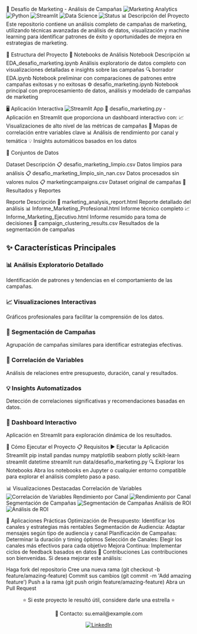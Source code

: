 🚀 Desafío de Marketing - Análisis de Campañas
<img alt="Marketing Analytics" src="https://img.shields.io/badge/Marketing-Analytics-ff6b6b">
<img alt="Python" src="https://img.shields.io/badge/Python-3.7+-4c71f2">
<img alt="Streamlit" src="https://img.shields.io/badge/Streamlit-App-ff4b4b">
<img alt="Data Science" src="https://img.shields.io/badge/Data Science-Project-41c7c7">
<img alt="Status" src="https://img.shields.io/badge/Status-Completed-success">
📊 Descripción del Proyecto
Este repositorio contiene un análisis completo de campañas de marketing, utilizando técnicas avanzadas de análisis de datos, visualización y machine learning para identificar patrones de éxito y oportunidades de mejora en estrategias de marketing.

📁 Estructura del Proyecto
📓 Notebooks de Análisis
Notebook	Descripción
📊 EDA_desafio_marketing.ipynb	Análisis exploratorio de datos completo con visualizaciones detalladas e insights sobre las campañas
🔍 borrador EDA.ipynb	Notebook preliminar con comparaciones de patrones entre campañas exitosas y no exitosas
⚙️ desafio_marketing.ipynb	Notebook principal con preprocesamiento de datos, análisis y modelado de campañas de marketing



🖥️ Aplicación Interactiva
<img alt="Streamlit App" src="https://img.shields.io/badge/Streamlit-Interactive Dashboard-FF4B4B?logo=streamlit&amp;logoColor=white">
🌟 desafio_marketing.py - Aplicación en Streamlit que proporciona un dashboard interactivo con:
📈 Visualizaciones de alto nivel de las métricas de campañas
🔄 Mapas de correlación entre variables clave
📊 Análisis de rendimiento por canal y temática
💡 Insights automáticos basados en los datos


📂 Conjuntos de Datos

Dataset	Descripción
📋 desafio_marketing_limpio.csv	Datos limpios para análisis
📋 desafio_marketing_limpio_sin_nan.csv	Datos procesados sin valores nulos
📋 marketingcampaigns.csv	Dataset original de campañas
📑 Resultados y Reportes

Reporte	Descripción
📝 marketing_analysis_report.html	Reporte detallado del análisis
📊 Informe_Marketing_Profesional.html	Informe técnico completo
📈 Informe_Marketing_Ejecutivo.html	Informe resumido para toma de decisiones
🔢 campaign_clustering_results.csv	Resultados de la segmentación de campañas

## ✨ Características Principales

### 📊 Análisis Exploratorio Detallado
Identificación de patrones y tendencias en el comportamiento de las campañas.

### 📈 Visualizaciones Interactivas
Gráficos profesionales para facilitar la comprensión de los datos.

### 🧩 Segmentación de Campañas
Agrupación de campañas similares para identificar estrategias efectivas.

### 🔄 Correlación de Variables
Análisis de relaciones entre presupuesto, duración, canal y resultados.

### 💡 Insights Automatizados
Detección de correlaciones significativas y recomendaciones basadas en datos.

### 📱 Dashboard Interactivo
Aplicación en Streamlit para exploración dinámica de los resultados.

🚀 Cómo Ejecutar el Proyecto
📋 Requisitos
▶️ Ejecutar la Aplicación Streamlit
pip install pandas numpy matplotlib seaborn plotly scikit-learn streamlit datetime
streamlit run data/desafio_marketing.py
🔍 Explorar los Notebooks
Abra los notebooks en Jupyter o cualquier entorno compatible para explorar el análisis completo paso a paso.

📊 Visualizaciones Destacadas
Correlación de Variables
<img alt="Correlación de Variables" src="https://via.placeholder.com/400x250?text=Correlación+de+Variables">
Rendimiento por Canal
<img alt="Rendimiento por Canal" src="https://via.placeholder.com/400x250?text=Rendimiento+por+Canal">
Segmentación de Campañas
<img alt="Segmentación de Campañas" src="https://via.placeholder.com/400x250?text=Segmentación+de+Campañas">
Análisis de ROI
<img alt="Análisis de ROI" src="https://via.placeholder.com/400x250?text=Análisis+de+ROI">

💼 Aplicaciones Prácticas
Optimización de Presupuesto: Identificar los canales y estrategias más rentables
Segmentación de Audiencia: Adaptar mensajes según tipo de audiencia y canal
Planificación de Campañas: Determinar la duración y timing óptimos
Selección de Canales: Elegir los canales más efectivos para cada objetivo
Mejora Continua: Implementar ciclos de feedback basados en datos
🤝 Contribuciones
Las contribuciones son bienvenidas. Si desea mejorar este análisis:

Haga fork del repositorio
Cree una nueva rama (git checkout -b feature/amazing-feature)
Commit sus cambios (git commit -m 'Add amazing feature')
Push a la rama (git push origin feature/amazing-feature)
Abra un Pull Request
<div align="center"> <p>⭐ Si este proyecto le resultó útil, considere darle una estrella ⭐</p> <p>📧 Contacto: su.email@example.com</p> <a href="https://www.linkedin.com/in/suusuario/"><img src="https://img.shields.io/badge/LinkedIn-Connect-blue?style=social&logo=linkedin" alt="LinkedIn"/></a> </div>